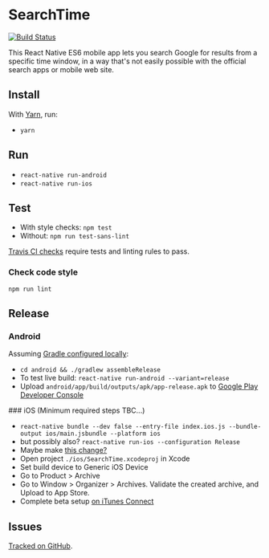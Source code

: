 SearchTime
==========

[![Build Status](https://travis-ci.org/webful-ltd/searchtime.svg?branch=master)](https://travis-ci.org/webful-ltd/searchtime)

This React Native ES6 mobile app lets you search Google for results from a specific time window, in a way that's not easily possible with the official search apps or mobile web site.

Install
-------
With [Yarn](https://yarnpkg.com/en/docs/getting-started), run:
* `yarn`

Run
---
* `react-native run-android`
* `react-native run-ios`

Test
----
* With style checks: `npm test`
* Without: `npm run test-sans-lint`

[Travis CI checks](https://travis-ci.org/webful-ltd/searchtime) require tests and linting rules to pass.

### Check code style
`npm run lint`

Release
-------
### Android

Assuming [Gradle configured locally](https://facebook.github.io/react-native/docs/signed-apk-android.html#setting-up-gradle-variables):

* `cd android && ./gradlew assembleRelease`
* To test live build: `react-native run-android --variant=release`
* Upload `android/app/build/outputs/apk/app-release.apk` to [Google Play Developer Console](https://play.google.com/apps/publish/)

### iOS
(Minimum required steps TBC...)
* `react-native bundle --dev false --entry-file index.ios.js --bundle-output ios/main.jsbundle --platform ios`
* but possibly also? `react-native run-ios --configuration Release`
* Maybe make [this change?](http://stackoverflow.com/a/32989683/2803757)
* Open project `./ios/SearchTime.xcodeproj` in Xcode
* Set build device to Generic iOS Device
* Go to Product > Archive
* Go to Window > Organizer > Archives. Validate the created archive, and Upload to App Store.
* Complete beta setup [on iTunes Connect](https://itunesconnect.apple.com/WebObjects/iTunesConnect.woa/ra/ng/app)

Issues
------
[Tracked on GitHub](https://github.com/webful-ltd/searchtime/issues).
